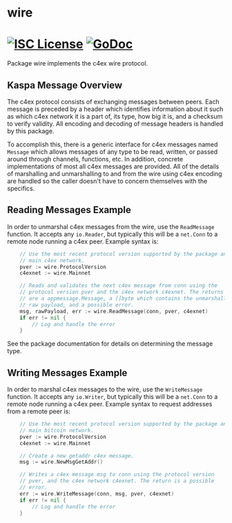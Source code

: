 wire
====

[![ISC License](http://img.shields.io/badge/license-ISC-blue.svg)](https://choosealicense.com/licenses/isc/)
[![GoDoc](https://img.shields.io/badge/godoc-reference-blue.svg)](http://godoc.org/github.com/c4ei/yunseokyeol/wire)
=======

Package wire implements the c4ex wire protocol.

## Kaspa Message Overview

The c4ex protocol consists of exchanging messages between peers. Each message
is preceded by a header which identifies information about it such as which
c4ex network it is a part of, its type, how big it is, and a checksum to
verify validity. All encoding and decoding of message headers is handled by this
package.

To accomplish this, there is a generic interface for c4ex messages named
`Message` which allows messages of any type to be read, written, or passed
around through channels, functions, etc. In addition, concrete implementations
of most all c4ex messages are provided. All of the details of marshalling and 
unmarshalling to and from the wire using c4ex encoding are handled so the 
caller doesn't have to concern themselves with the specifics.

## Reading Messages Example

In order to unmarshal c4ex messages from the wire, use the `ReadMessage`
function. It accepts any `io.Reader`, but typically this will be a `net.Conn`
to a remote node running a c4ex peer. Example syntax is:

```Go
	// Use the most recent protocol version supported by the package and the
	// main c4ex network.
	pver := wire.ProtocolVersion
	c4exnet := wire.Mainnet

	// Reads and validates the next c4ex message from conn using the
	// protocol version pver and the c4ex network c4exnet. The returns
	// are a appmessage.Message, a []byte which contains the unmarshalled
	// raw payload, and a possible error.
	msg, rawPayload, err := wire.ReadMessage(conn, pver, c4exnet)
	if err != nil {
		// Log and handle the error
	}
```

See the package documentation for details on determining the message type.

## Writing Messages Example

In order to marshal c4ex messages to the wire, use the `WriteMessage`
function. It accepts any `io.Writer`, but typically this will be a `net.Conn`
to a remote node running a c4ex peer. Example syntax to request addresses
from a remote peer is:

```Go
	// Use the most recent protocol version supported by the package and the
	// main bitcoin network.
	pver := wire.ProtocolVersion
	c4exnet := wire.Mainnet

	// Create a new getaddr c4ex message.
	msg := wire.NewMsgGetAddr()

	// Writes a c4ex message msg to conn using the protocol version
	// pver, and the c4ex network c4exnet. The return is a possible
	// error.
	err := wire.WriteMessage(conn, msg, pver, c4exnet)
	if err != nil {
		// Log and handle the error
	}
```
